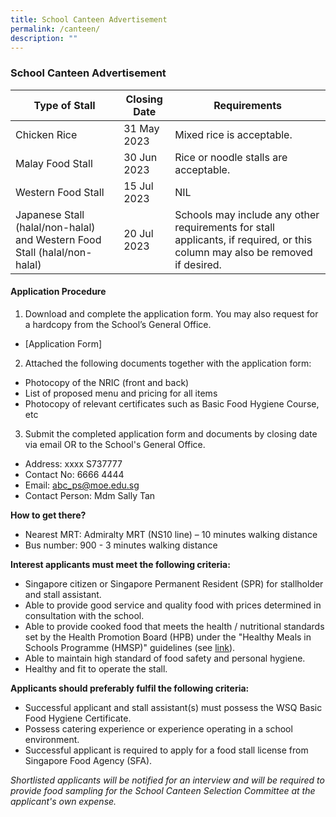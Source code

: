 ```yaml
---
title: School Canteen Advertisement
permalink: /canteen/
description: ""
---
```

### School Canteen Advertisement

| Type of Stall | Closing Date | Requirements |
| -------- | -------- | -------- |
| Chicken Rice     | 31 May 2023     | Mixed rice is acceptable.    |
| Malay Food Stall | 30 Jun 2023 | Rice or noodle stalls are acceptable.|
| Western Food Stall | 15 Jul 2023 | NIL|
| Japanese Stall (halal/non-halal) and Western Food Stall (halal/non-halal) | 20 Jul 2023 | Schools may include any other requirements for stall applicants, if required, or this column may also be removed if desired.| 

#### Application Procedure

1. Download and complete the application form. You may also request for a hardcopy from the School’s General Office.
* [Application Form] 

2. Attached the following documents together with the application form:
* Photocopy of the NRIC (front and back)
* List of proposed menu and pricing for all items
* Photocopy of relevant certificates such as Basic Food Hygiene Course, etc

3. Submit the completed application form and documents by closing date via email OR to the School's General Office.

* Address: xxxx S737777
* Contact No: 6666 4444
* Email: abc_ps@moe.edu.sg
* Contact Person: Mdm Sally Tan  

**How to get there?**
* Nearest MRT: Admiralty MRT (NS10 line) – 10 minutes walking distance
* Bus number: 900 - 3 minutes walking distance

**Interest applicants must meet the following criteria:**
* Singapore citizen or Singapore Permanent Resident (SPR) for stallholder and stall assistant.
* Able to provide good service and quality food with prices determined in consultation with the school.
* Able to provide cooked food that meets the health / nutritional standards set by the Health Promotion Board (HPB) under the "Healthy Meals in Schools Programme (HMSP)" guidelines (see [link](https://www.hpb.gov.sg/schools/school-programmes/healthy-meals-in-schools-programme)).
* Able to maintain high standard of food safety and personal hygiene.
* Healthy and fit to operate the stall.


**Applicants should preferably fulfil the following criteria:**
* Successful applicant and stall assistant(s) must possess the WSQ Basic Food Hygiene Certificate.
* Possess catering experience or experience operating in a school environment.
* Successful applicant is required to apply for a food stall license from Singapore Food Agency (SFA). 


*Shortlisted applicants will be notified for an interview and will be required to provide food sampling for the School Canteen Selection Committee at the applicant's own expense.*
